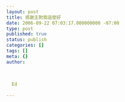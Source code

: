 ```yaml
---
layout: post
title: 感謝主對我這麼好
date: 2006-09-22 07:03:17.000000000 -07:00
type: post
published: true
status: publish
categories: []
tags: []
meta: {}
author:
  
  
  
  Ed
  
---
```



